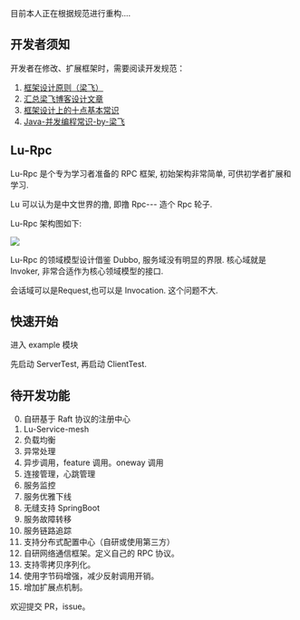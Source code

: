 目前本人正在根据规范进行重构....

## 开发者须知
开发者在修改、扩展框架时，需要阅读开发规范：
1. [框架设计原则（梁飞）](http://thinkinjava.cn/2018/10/%E6%A1%86%E6%9E%B6%E8%AE%BE%E8%AE%A1%E5%8E%9F%E5%88%99-%E6%A2%81%E9%A3%9E/)
2. [汇总梁飞博客设计文章](http://thinkinjava.cn/2018/10/汇总梁飞博客设计文章/)
3. [框架设计上的十点基本常识](http://thinkinjava.cn/2018/10/框架设计上的十点基本常识/)
4. [Java-并发编程常识-by-梁飞](http://thinkinjava.cn/2018/04/Java-并发编程常识-by-梁飞/)

## Lu-Rpc

Lu-Rpc 是个专为学习者准备的 RPC 框架, 初始架构非常简单, 可供初学者扩展和学习.

Lu 可以认为是中文世界的撸, 即撸 Rpc--- 造个 Rpc 轮子.

Lu-Rpc 架构图如下:

![](https://upload-images.jianshu.io/upload_images/4236553-a2bf8ddf71d1a993.png?imageMogr2/auto-orient/strip%7CimageView2/2/w/1240)



Lu-Rpc 的领域模型设计借鉴 Dubbo, 服务域没有明显的界限. 核心域就是 Invoker, 非常合适作为核心领域模型的接口.

会话域可以是Request,也可以是 Invocation. 这个问题不大.

## 快速开始

进入 example 模块

先启动 ServerTest, 再启动 ClientTest. 


## 待开发功能
0. 自研基于 Raft 协议的注册中心
1. Lu-Service-mesh
2. 负载均衡
3. 异常处理
4. 异步调用，feature 调用。oneway 调用
5. 连接管理，心跳管理
6. 服务监控
7. 服务优雅下线
8. 无缝支持 SpringBoot
9. 服务故障转移
10. 服务链路追踪
11. 支持分布式配置中心（自研或使用第三方）
12. 自研网络通信框架。定义自己的 RPC 协议。
13. 支持零拷贝序列化。
14. 使用字节码增强，减少反射调用开销。
15. 增加扩展点机制。


欢迎提交 PR，issue。


